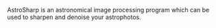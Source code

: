 <!--<p align="center">
<img src="https://github.com/Steffenhir/GraXpert/blob/main/img/GraXpert_LOGO_Hauptvariante.png" width="500"/>
</p>-->

AstroSharp is an astronomical image processing program which can be used to sharpen and denoise your astrophotos.

